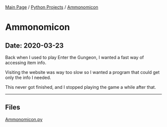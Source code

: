 [Main Page](/) / [Python Projects](/python) / [Ammonomicon](/python/2019-11-04_SHA1_Hash_Brute-Forcer)

# Ammonomicon

## Date: 2020-03-23

Back when I used to play Enter the Gungeon, I wanted a fast way of accessing item info.

Visiting the website was way too slow so I wanted a program that could get only the info I needed.

This never got finished, and I stopped playing the game a while after that.

-----

## Files

[Ammonomicon.py](Ammonomicon.py)